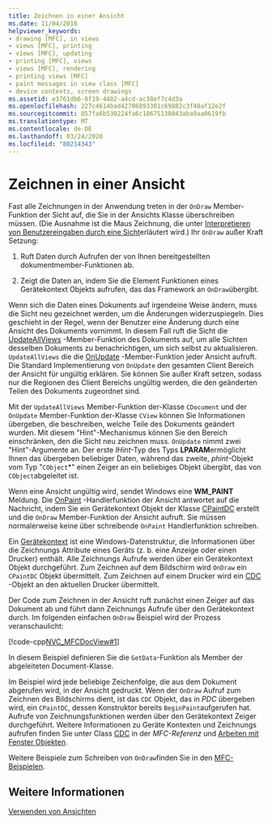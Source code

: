 ```yaml
---
title: Zeichnen in einer Ansicht
ms.date: 11/04/2016
helpviewer_keywords:
- drawing [MFC], in views
- views [MFC], printing
- views [MFC], updating
- printing [MFC], views
- views [MFC], rendering
- printing views [MFC]
- paint messages in view class [MFC]
- device contexts, screen drawings
ms.assetid: e3761db6-0f19-4482-a4cd-ac38ef7c4d3a
ms.openlocfilehash: 227c4614bad42706893301c69882c3f40af12e2f
ms.sourcegitcommit: 857fa6b530224fa6c18675138043aba9aa0619fb
ms.translationtype: MT
ms.contentlocale: de-DE
ms.lasthandoff: 03/24/2020
ms.locfileid: "80214343"
---
```

# <a name="drawing-in-a-view"></a>Zeichnen in einer Ansicht

Fast alle Zeichnungen in der Anwendung treten in der `OnDraw` Member-Funktion der Sicht auf, die Sie in der Ansichts Klasse überschreiben müssen. (Die Ausnahme ist die Maus Zeichnung, die unter [Interpretieren von Benutzereingaben durch eine Sicht](../mfc/interpreting-user-input-through-a-view.md)erläutert wird.) Ihr `OnDraw` außer Kraft Setzung:

1. Ruft Daten durch Aufrufen der von Ihnen bereitgestellten dokumentmember-Funktionen ab.

1. Zeigt die Daten an, indem Sie die Element Funktionen eines Gerätekontext Objekts aufrufen, das das Framework an `OnDraw`übergibt.

Wenn sich die Daten eines Dokuments auf irgendeine Weise ändern, muss die Sicht neu gezeichnet werden, um die Änderungen widerzuspiegeln. Dies geschieht in der Regel, wenn der Benutzer eine Änderung durch eine Ansicht des Dokuments vornimmt. In diesem Fall ruft die Sicht die [UpdateAllViews](../mfc/reference/cdocument-class.md#updateallviews) -Member-Funktion des Dokuments auf, um alle Sichten desselben Dokuments zu benachrichtigen, um sich selbst zu aktualisieren. `UpdateAllViews` die die [OnUpdate](../mfc/reference/cview-class.md#onupdate) -Member-Funktion jeder Ansicht aufruft. Die Standard Implementierung von `OnUpdate` den gesamten Client Bereich der Ansicht für ungültig erklären. Sie können Sie außer Kraft setzen, sodass nur die Regionen des Client Bereichs ungültig werden, die den geänderten Teilen des Dokuments zugeordnet sind.

Mit der `UpdateAllViews` Member-Funktion der-Klasse `CDocument` und der `OnUpdate` Member-Funktion der-Klasse `CView` können Sie Informationen übergeben, die beschreiben, welche Teile des Dokuments geändert wurden. Mit diesem "Hint"-Mechanismus können Sie den Bereich einschränken, den die Sicht neu zeichnen muss. `OnUpdate` nimmt zwei "Hint"-Argumente an. Der erste *lHint*-Typ des Typs **LPARAM**ermöglicht Ihnen das übergeben beliebiger Daten, während das zweite, *phint*-Objekt vom Typ "`CObject`*" einen Zeiger an ein beliebiges Objekt übergibt, das von `CObject`abgeleitet ist.

Wenn eine Ansicht ungültig wird, sendet Windows eine **WM_PAINT** Meldung. Die [OnPaint](../mfc/reference/cwnd-class.md#onpaint) -Handlerfunktion der Ansicht antwortet auf die Nachricht, indem Sie ein Gerätekontext Objekt der Klasse [CPaintDC](../mfc/reference/cpaintdc-class.md) erstellt und die `OnDraw` Member-Funktion der Ansicht aufruft. Sie müssen normalerweise keine über schreibende `OnPaint` Handlerfunktion schreiben.

Ein [Gerätekontext](../mfc/device-contexts.md) ist eine Windows-Datenstruktur, die Informationen über die Zeichnungs Attribute eines Geräts (z. b. eine Anzeige oder einen Drucker) enthält. Alle Zeichnungs Aufrufe werden über ein Gerätekontext Objekt durchgeführt. Zum Zeichnen auf dem Bildschirm wird `OnDraw` ein `CPaintDC` Objekt übermittelt. Zum Zeichnen auf einem Drucker wird ein [CDC](../mfc/reference/cdc-class.md) -Objekt an den aktuellen Drucker übermittelt.

Der Code zum Zeichnen in der Ansicht ruft zunächst einen Zeiger auf das Dokument ab und führt dann Zeichnungs Aufrufe über den Gerätekontext durch. Im folgenden einfachen `OnDraw` Beispiel wird der Prozess veranschaulicht:

[!code-cpp[NVC_MFCDocView#1](../mfc/codesnippet/cpp/drawing-in-a-view_1.cpp)]

In diesem Beispiel definieren Sie die `GetData`-Funktion als Member der abgeleiteten Document-Klasse.

Im Beispiel wird jede beliebige Zeichenfolge, die aus dem Dokument abgerufen wird, in der Ansicht gedruckt. Wenn der `OnDraw` Aufruf zum Zeichnen des Bildschirms dient, ist das `CDC` Objekt, das in *PDC* übergeben wird, ein `CPaintDC`, dessen Konstruktor bereits `BeginPaint`aufgerufen hat. Aufrufe von Zeichnungsfunktionen werden über den Gerätekontext Zeiger durchgeführt. Weitere Informationen zu Geräte Kontexten und Zeichnungs aufrufen finden Sie unter Class [CDC](../mfc/reference/cdc-class.md) in der *MFC-Referenz* und [Arbeiten mit Fenster Objekten](../mfc/working-with-window-objects.md).

Weitere Beispiele zum Schreiben von `OnDraw`finden Sie in den [MFC-Beispielen](../overview/visual-cpp-samples.md#mfc-samples).

## <a name="see-also"></a>Weitere Informationen

[Verwenden von Ansichten](../mfc/using-views.md)
